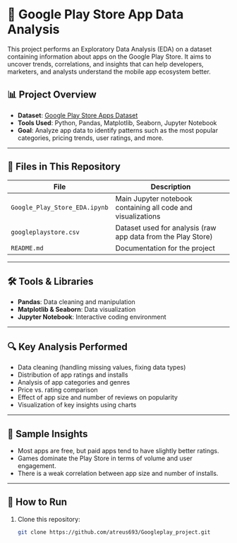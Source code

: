 # 📱 Google Play Store App Data Analysis

This project performs an Exploratory Data Analysis (EDA) on a dataset containing information about apps on the Google Play Store. It aims to uncover trends, correlations, and insights that can help developers, marketers, and analysts understand the mobile app ecosystem better.

## 📊 Project Overview

- **Dataset**: [Google Play Store Apps Dataset](https://www.kaggle.com/datasets/lava18/google-play-store-apps)
- **Tools Used**: Python, Pandas, Matplotlib, Seaborn, Jupyter Notebook
- **Goal**: Analyze app data to identify patterns such as the most popular categories, pricing trends, user ratings, and more.

---

## 📂 Files in This Repository

| File | Description |
|------|-------------|
| `Google_Play_Store_EDA.ipynb` | Main Jupyter notebook containing all code and visualizations |
| `googleplaystore.csv` | Dataset used for analysis (raw app data from the Play Store) |
| `README.md` | Documentation for the project |

---

## 🛠️ Tools & Libraries

- **Pandas**: Data cleaning and manipulation
- **Matplotlib & Seaborn**: Data visualization
- **Jupyter Notebook**: Interactive coding environment

---

## 🔍 Key Analysis Performed

- Data cleaning (handling missing values, fixing data types)
- Distribution of app ratings and installs
- Analysis of app categories and genres
- Price vs. rating comparison
- Effect of app size and number of reviews on popularity
- Visualization of key insights using charts

---

## 📌 Sample Insights

- Most apps are free, but paid apps tend to have slightly better ratings.
- Games dominate the Play Store in terms of volume and user engagement.
- There is a weak correlation between app size and number of installs.

---

## 🚀 How to Run

1. Clone this repository:
   ```bash
   git clone https://github.com/atreus693/Googleplay_project.git
